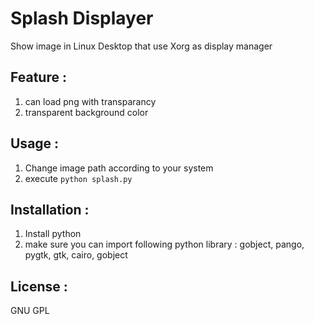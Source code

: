 # Splash Displayer

Show image in Linux Desktop that use Xorg as display manager

## Feature : 
1. can load png with transparancy
2. transparent background color

## Usage : 
1. Change image path according to your system
2. execute 
    `python splash.py`

## Installation :

1. Install python
2. make sure you can import following python library : gobject, pango, pygtk, gtk, cairo, gobject

## License : 
GNU GPL

